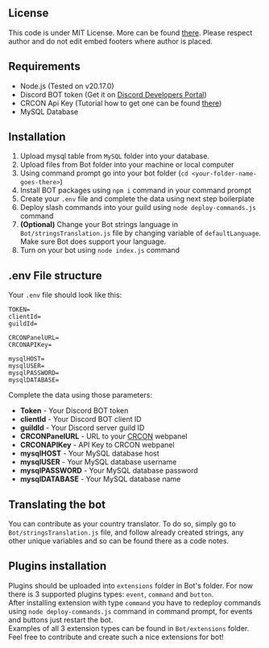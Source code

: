 ## License
This code is under MIT License. More can be found [there](https://opensource.org/license/mit). Please respect author and do not edit embed footers where author is placed.

## Requirements
- Node.js (Tested on v20.17.0)
- Discord BOT token (Get it on [Discord Developers Portal](https://discord.com/developers/applications))
- CRCON Api Key (Tutorial how to get one can be found [there](https://github.com/MarechJ/hll_rcon_tool/wiki/Developer-Guides-%E2%80%90-CRCON-API))
- MySQL Database

## Installation
1. Upload mysql table from `MySQL` folder into your database.
2. Upload files from Bot folder into your machine or local computer
3. Using command prompt go into your bot folder (`cd <your-folder-name-goes-there>`)
4. Install BOT packages using `npm i` command in your command prompt
5. Create your `.env` file and complete the data using next step boilerplate
6. Deploy slash commands into your guild using `node deploy-commands.js` command
7. **(Optional)** Change your Bot strings language in `Bot/stringsTranslation.js` file by changing variable of `defaultLanguage`. Make sure Bot does support your language.
8. Turn on your bot using `node index.js` command

## .env File structure
Your `.env` file should look like this:
```
TOKEN=
clientId=
guildId=

CRCONPanelURL=
CRCONAPIKey=

mysqlHOST=
mysqlUSER=
mysqlPASSWORD=
mysqlDATABASE=
```

Complete the data using those parameters:
- **Token** - Your Discord BOT token
- **clientId** - Your Discord BOT client ID
- **guildId** - Your Discord server guild ID
- **CRCONPanelURL** - URL to your [CRCON](https://github.com/MarechJ/hll_rcon_tool) webpanel
- **CRCONAPIKey** - API Key to CRCON webpanel
- **mysqlHOST** - Your MySQL database host
- **mysqlUSER** - Your MySQL database username
- **mysqlPASSWORD** - Your MySQL database password
- **mysqlDATABASE** - Your MySQL database name

## Translating the bot
You can contribute as your country translator. To do so, simply go to `Bot/stringsTranslation.js` file, and follow already created strings, any other unique variables and so can be found there as a code notes.

## Plugins installation
Plugins should be uploaded into `extensions` folder in Bot's folder. For now there is 3 supported plugins types: `event`, `command` and `button`.<br />
After installing extension with type `command` you have to redeploy commands using `node deploy-commands.js` command in command prompt, for events and buttons just restart the bot.<br />
Examples of all 3 extension types can be found in `Bot/extensions` folder. Feel free to contribute and create such a nice extensions for bot!
